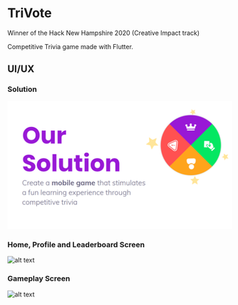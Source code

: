 # TriVote
Winner of the Hack New Hampshire 2020 (Creative Impact track)

Competitive Trivia game made with Flutter.

## UI/UX
### Solution
![Alt text](votesmarter/assets/trivote0.PNG?raw=true "Title")
### Home, Profile and Leaderboard Screen
![alt text](https://raw.githubusercontent.com/nickscamara/TriVote/master/votesmarter/assets/trivote1.png)
### Gameplay Screen
![alt text](https://raw.githubusercontent.com/nickscamara/TriVote/master/votesmarter/assets/trivote2.png)


